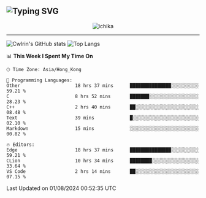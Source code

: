 ![Typing SVG](https://readme-typing-svg.demolab.com?font=Jost&size=24&pause=1000&color=7799EE&vCenter=true&multiline=true&random=false&width=435&height=100&lines=Hi+there;I'm+Sakurakouji+Nanaha;You+can+also+tell+me+Cwlrin%E2%98%86)
---
<p align="center">
  <img src="https://image.cwlrin.wiki/images/2024/06/17/Happy-Birthday2023---.png" alt="ichika" border="0" />
</p>

---
![Cwlrin's GitHub stats](https://github-readme-stats.vercel.app/api?username=cwlrin&show_icons=true&theme=buefy)
![Top Langs](https://github-readme-stats.vercel.app/api/top-langs/?username=cwlrin&layout=compact&hide=html,css)

<!--START_SECTION:waka-->
📊 **This Week I Spent My Time On** 

```text
🕑︎ Time Zone: Asia/Hong_Kong

💬 Programming Languages: 
Other                    18 hrs 37 mins      ███████████████░░░░░░░░░░   59.21 % 
C                        8 hrs 52 mins       ███████░░░░░░░░░░░░░░░░░░   28.23 % 
C++                      2 hrs 40 mins       ██░░░░░░░░░░░░░░░░░░░░░░░   08.48 % 
Text                     39 mins             █░░░░░░░░░░░░░░░░░░░░░░░░   02.10 % 
Markdown                 15 mins             ░░░░░░░░░░░░░░░░░░░░░░░░░   00.82 % 

🔥 Editors: 
Edge                     18 hrs 37 mins      ███████████████░░░░░░░░░░   59.21 % 
CLion                    10 hrs 34 mins      ████████░░░░░░░░░░░░░░░░░   33.64 % 
VS Code                  2 hrs 14 mins       ██░░░░░░░░░░░░░░░░░░░░░░░   07.15 % 
```


 Last Updated on 01/08/2024 00:52:35 UTC
<!--END_SECTION:waka-->
